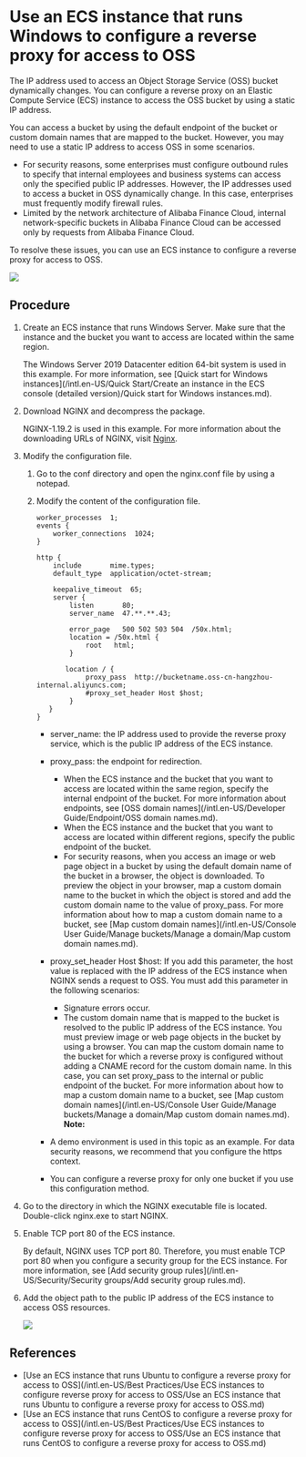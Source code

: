# Use an ECS instance that runs Windows to configure a reverse proxy for access to OSS

The IP address used to access an Object Storage Service \(OSS\) bucket dynamically changes. You can configure a reverse proxy on an Elastic Compute Service \(ECS\) instance to access the OSS bucket by using a static IP address.

You can access a bucket by using the default endpoint of the bucket or custom domain names that are mapped to the bucket. However, you may need to use a static IP address to access OSS in some scenarios.

-   For security reasons, some enterprises must configure outbound rules to specify that internal employees and business systems can access only the specified public IP addresses. However, the IP addresses used to access a bucket in OSS dynamically change. In this case, enterprises must frequently modify firewall rules.
-   Limited by the network architecture of Alibaba Finance Cloud, internal network-specific buckets in Alibaba Finance Cloud can be accessed only by requests from Alibaba Finance Cloud.

To resolve these issues, you can use an ECS instance to configure a reverse proxy for access to OSS.

![](https://static-aliyun-doc.oss-accelerate.aliyuncs.com/assets/img/en-US/9454449951/p38572.png)

## Procedure

1.  Create an ECS instance that runs Windows Server. Make sure that the instance and the bucket you want to access are located within the same region.

    The Windows Server 2019 Datacenter edition 64-bit system is used in this example. For more information, see [Quick start for Windows instances](/intl.en-US/Quick Start/Create an instance in the ECS console (detailed version)/Quick start for Windows instances.md).

2.  Download NGINX and decompress the package.

    NGINX-1.19.2 is used in this example. For more information about the downloading URLs of NGINX, visit [Nginx](http://nginx.org/en/download.html).

3.  Modify the configuration file.

    1.  Go to the conf directory and open the nginx.conf file by using a notepad.

    2.  Modify the content of the configuration file.

        ```
        worker_processes  1;
        events {
            worker_connections  1024;
        }
        
        http {
            include       mime.types;
            default_type  application/octet-stream;
        
            keepalive_timeout  65;
            server {
                listen       80;
                server_name  47.**.**.43;
        
                error_page   500 502 503 504  /50x.html;
                location = /50x.html {
                    root   html;
                }
        
               location / {
                    proxy_pass  http://bucketname.oss-cn-hangzhou-internal.aliyuncs.com;
                    #proxy_set_header Host $host;
                }
           }
        }
        ```

        -   server\_name: the IP address used to provide the reverse proxy service, which is the public IP address of the ECS instance.
        -   proxy\_pass: the endpoint for redirection.
            -   When the ECS instance and the bucket that you want to access are located within the same region, specify the internal endpoint of the bucket. For more information about endpoints, see [OSS domain names](/intl.en-US/Developer Guide/Endpoint/OSS domain names.md).
            -   When the ECS instance and the bucket that you want to access are located within different regions, specify the public endpoint of the bucket.
            -   For security reasons, when you access an image or web page object in a bucket by using the default domain name of the bucket in a browser, the object is downloaded. To preview the object in your browser, map a custom domain name to the bucket in which the object is stored and add the custom domain name to the value of proxy\_pass. For more information about how to map a custom domain name to a bucket, see [Map custom domain names](/intl.en-US/Console User Guide/Manage buckets/Manage a domain/Map custom domain names.md).
        -   proxy\_set\_header Host $host: If you add this parameter, the host value is replaced with the IP address of the ECS instance when NGINX sends a request to OSS. You must add this parameter in the following scenarios:
            -   Signature errors occur.
            -   The custom domain name that is mapped to the bucket is resolved to the public IP address of the ECS instance. You must preview image or web page objects in the bucket by using a browser. You can map the custom domain name to the bucket for which a reverse proxy is configured without adding a CNAME record for the custom domain name. In this case, you can set proxy\_pass to the internal or public endpoint of the bucket. For more information about how to map a custom domain name to a bucket, see [Map custom domain names](/intl.en-US/Console User Guide/Manage buckets/Manage a domain/Map custom domain names.md).
        **Note:**

        -   A demo environment is used in this topic as an example. For data security reasons, we recommend that you configure the https context.
        -   You can configure a reverse proxy for only one bucket if you use this configuration method.
4.  Go to the directory in which the NGINX executable file is located. Double-click nginx.exe to start NGINX.

5.  Enable TCP port 80 of the ECS instance.

    By default, NGINX uses TCP port 80. Therefore, you must enable TCP port 80 when you configure a security group for the ECS instance. For more information, see [Add security group rules](/intl.en-US/Security/Security groups/Add security group rules.md).

6.  Add the object path to the public IP address of the ECS instance to access OSS resources.

    ![](https://static-aliyun-doc.oss-accelerate.aliyuncs.com/assets/img/en-US/9454449951/p38588.png)


## References

-   [Use an ECS instance that runs Ubuntu to configure a reverse proxy for access to OSS](/intl.en-US/Best Practices/Use ECS instances to configure reverse proxy for access to OSS/Use an ECS instance that runs Ubuntu to configure a reverse proxy for access to OSS.md)
-   [Use an ECS instance that runs CentOS to configure a reverse proxy for access to OSS](/intl.en-US/Best Practices/Use ECS instances to configure reverse proxy for access to OSS/Use an ECS instance that runs CentOS to configure a reverse proxy for access to OSS.md)

